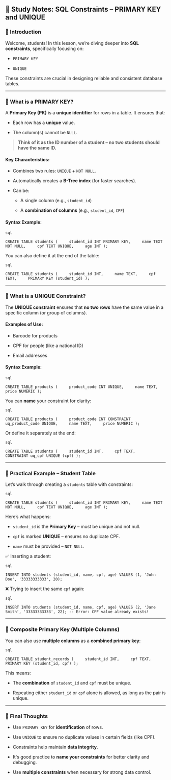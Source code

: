## 📘 Study Notes: SQL Constraints – PRIMARY KEY and UNIQUE

### 👋 Introduction

Welcome, students! In this lesson, we’re diving deeper into **SQL constraints**, specifically focusing on:

- `PRIMARY KEY`
    
- `UNIQUE`
    

These constraints are crucial in designing reliable and consistent database tables.

---

### 🔐 What is a PRIMARY KEY?

A **Primary Key (PK)** is a **unique identifier** for rows in a table. It ensures that:

- Each row has a **unique** value.
    
- The column(s) cannot be `NULL`.
    

> **Think of it as the ID number of a student – no two students should have the same ID.**

#### Key Characteristics:

- Combines two rules: `UNIQUE` + `NOT NULL`.
    
- Automatically creates a **B-Tree index** (for faster searches).
    
- Can be:
    
    - A single column (e.g., `student_id`)
        
    - A **combination of columns** (e.g., `student_id`, `CPF`)
        

#### Syntax Example:
	
	sql
	
`CREATE TABLE students (     student_id INT PRIMARY KEY,     name TEXT NOT NULL,     cpf TEXT UNIQUE,     age INT );`

You can also define it at the end of the table:
	
	sql
	
`CREATE TABLE students (     student_id INT,     name TEXT,     cpf TEXT,     PRIMARY KEY (student_id) );`

---

### 🌟 What is a UNIQUE Constraint?

The **UNIQUE constraint** ensures that **no two rows** have the same value in a specific column (or group of columns).

#### Examples of Use:

- Barcode for products
    
- CPF for people (like a national ID)
    
- Email addresses
    

#### Syntax Example:
	
	sql
	
`CREATE TABLE products (     product_code INT UNIQUE,     name TEXT,     price NUMERIC );`

You can **name** your constraint for clarity:
	
	sql
	
`CREATE TABLE products (     product_code INT CONSTRAINT uq_product_code UNIQUE,     name TEXT,     price NUMERIC );`

Or define it separately at the end:
	
	sql
	
`CREATE TABLE students (     student_id INT,     cpf TEXT,     CONSTRAINT uq_cpf UNIQUE (cpf) );`

---

### 🧪 Practical Example – Student Table

Let’s walk through creating a `students` table with constraints:
	
	sql
	
`CREATE TABLE students (     student_id INT PRIMARY KEY,     name TEXT NOT NULL,     cpf TEXT UNIQUE,     age INT );`

Here’s what happens:

- `student_id` is the **Primary Key** – must be unique and not null.
    
- `cpf` is marked **UNIQUE** – ensures no duplicate CPF.
    
- `name` must be provided – `NOT NULL`.
    

✅ Inserting a student:
	
	sql
	
`INSERT INTO students (student_id, name, cpf, age) VALUES (1, 'John Doe', '33333333333', 20);`

❌ Trying to insert the same `cpf` again:
	
	sql
	
`INSERT INTO students (student_id, name, cpf, age) VALUES (2, 'Jane Smith', '33333333333', 22); -- Error: CPF value already exists!`

---

### 🧩 Composite Primary Key (Multiple Columns)

You can also use **multiple columns** as a **combined primary key**:
	
	sql
	
`CREATE TABLE student_records (     student_id INT,     cpf TEXT,     PRIMARY KEY (student_id, cpf) );`

This means:

- The **combination** of `student_id` and `cpf` must be unique.
    
- Repeating either `student_id` or `cpf` alone is allowed, as long as the pair is unique.
    

---

### 🧠 Final Thoughts

- Use `PRIMARY KEY` for **identification** of rows.
    
- Use `UNIQUE` to ensure no duplicate values in certain fields (like CPF).
    
- Constraints help maintain **data integrity**.
    
- It's good practice to **name your constraints** for better clarity and debugging.
    
- Use **multiple constraints** when necessary for strong data control.